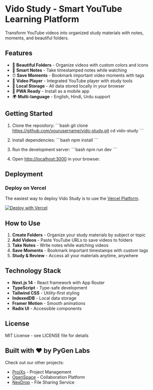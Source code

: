 # Vido Study - Smart YouTube Learning Platform

Transform YouTube videos into organized study materials with notes, moments, and beautiful folders.

## Features

- 📁 **Beautiful Folders** - Organize videos with custom colors and icons
- 📝 **Smart Notes** - Take timestamped notes while watching
- ⏰ **Save Moments** - Bookmark important video moments with tags
- 🎯 **Video Player** - Integrated YouTube player with study tools
- 💾 **Local Storage** - All data stored locally in your browser
- 📱 **PWA Ready** - Install as a mobile app
- 🌍 **Multi-language** - English, Hindi, Urdu support

## Getting Started

1. Clone the repository:
\`\`\`bash
git clone https://github.com/yourusername/vido-study.git
cd vido-study
\`\`\`

2. Install dependencies:
\`\`\`bash
npm install
\`\`\`

3. Run the development server:
\`\`\`bash
npm run dev
\`\`\`

4. Open [http://localhost:3000](http://localhost:3000) in your browser.

## Deployment

### Deploy on Vercel

The easiest way to deploy Vido Study is to use the [Vercel Platform](https://vercel.com).

[![Deploy with Vercel](https://vercel.com/button)](https://vercel.com/new/clone?repository-url=https://github.com/yourusername/vido-study)

## How to Use

1. **Create Folders** - Organize your study materials by subject or topic
2. **Add Videos** - Paste YouTube URLs to save videos to folders
3. **Take Notes** - Write notes while watching videos
4. **Save Moments** - Bookmark important timestamps with custom tags
5. **Study & Review** - Access all your materials anytime, anywhere

## Technology Stack

- **Next.js 14** - React framework with App Router
- **TypeScript** - Type-safe development
- **Tailwind CSS** - Utility-first styling
- **IndexedDB** - Local data storage
- **Framer Motion** - Smooth animations
- **Radix UI** - Accessible components

## License

MIT License - see LICENSE file for details

## Built with ❤️ by PyGen Labs

Check out our other projects:
- [ProjXs](https://projxs.pygen.in) - Project Management
- [OpenSpace](https://openspace.pygen.in) - Collaboration Platform  
- [NexDrop](https://nexdrop.pygen.in) - File Sharing Service
